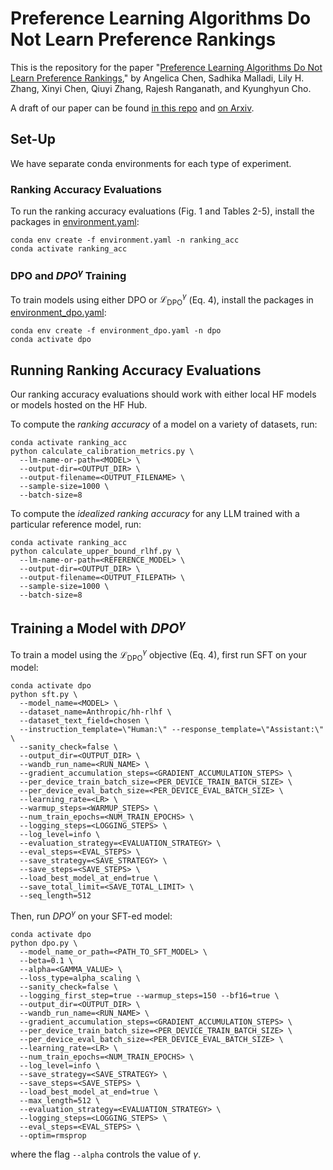 # Preference Learning Algorithms Do Not Learn Preference Rankings
This is the repository for the paper "[Preference Learning Algorithms Do Not Learn Preference Rankings](https://arxiv.org/abs/2405.19534)," by Angelica Chen, Sadhika Malladi, Lily H. Zhang, Xinyi Chen, Qiuyi Zhang, Rajesh Ranganath, and Kyunghyun Cho.

A draft of our paper can be found [in this repo](pref_learning_algs_do_not_learn_pref_rankings.pdf) and [on Arxiv](https://arxiv.org/abs/2405.19534).

## Set-Up
We have separate conda environments for each type of experiment.

### Ranking Accuracy Evaluations
To run the ranking accuracy evaluations (Fig. 1 and Tables 2-5), install the packages in [environment.yaml](environment.yaml):
```
conda env create -f environment.yaml -n ranking_acc
conda activate ranking_acc
```

### DPO and $DPO^\gamma$ Training
To train models using either DPO or $\mathcal{L}_\text{DPO}^\gamma$ (Eq. 4), install the packages in [environment_dpo.yaml](environment_dpo.yaml):
```
conda env create -f environment_dpo.yaml -n dpo
conda activate dpo
```

## Running Ranking Accuracy Evaluations
Our ranking accuracy evaluations should work with either local HF models or models hosted on the HF Hub.

To compute the *ranking accuracy* of a model on a variety of datasets, run:
```
conda activate ranking_acc
python calculate_calibration_metrics.py \
  --lm-name-or-path=<MODEL> \
  --output-dir=<OUTPUT_DIR> \
  --output-filename=<OUTPUT_FILENAME> \
  --sample-size=1000 \
  --batch-size=8
```

To compute the *idealized ranking accuracy* for any LLM trained with a particular reference model, run:
```
conda activate ranking_acc
python calculate_upper_bound_rlhf.py \
  --lm-name-or-path=<REFERENCE_MODEL> \
  --output-dir=<OUTPUT_DIR> \
  --output-filename=<OUTPUT_FILEPATH> \
  --sample-size=1000 \
  --batch-size=8
```

## Training a Model with $DPO^\gamma$
To train a model using the $\mathcal{L}_\text{DPO}^\gamma$ objective (Eq. 4), first run SFT on your model:
```
conda activate dpo
python sft.py \
  --model_name=<MODEL> \
  --dataset_name=Anthropic/hh-rlhf \
  --dataset_text_field=chosen \
  --instruction_template=\"Human:\" --response_template=\"Assistant:\" \
  --sanity_check=false \
  --output_dir=<OUTPUT_DIR> \
  --wandb_run_name=<RUN_NAME> \
  --gradient_accumulation_steps=<GRADIENT_ACCUMULATION_STEPS> \
  --per_device_train_batch_size=<PER_DEVICE_TRAIN_BATCH_SIZE> \
  --per_device_eval_batch_size=<PER_DEVICE_EVAL_BATCH_SIZE> \
  --learning_rate=<LR> \
  --warmup_steps=<WARMUP_STEPS> \
  --num_train_epochs=<NUM_TRAIN_EPOCHS> \
  --logging_steps=<LOGGING_STEPS> \
  --log_level=info \
  --evaluation_strategy=<EVALUATION_STRATEGY> \
  --eval_steps=<EVAL_STEPS> \
  --save_strategy=<SAVE_STRATEGY> \
  --save_steps=<SAVE_STEPS> \
  --load_best_model_at_end=true \
  --save_total_limit=<SAVE_TOTAL_LIMIT> \
  --seq_length=512
```

Then, run $DPO^\gamma$ on your SFT-ed model:
```
conda activate dpo
python dpo.py \
  --model_name_or_path=<PATH_TO_SFT_MODEL> \
  --beta=0.1 \
  --alpha=<GAMMA_VALUE> \
  --loss_type=alpha_scaling \
  --sanity_check=false \
  --logging_first_step=true --warmup_steps=150 --bf16=true \
  --output_dir=<OUTPUT_DIR> \
  --wandb_run_name=<RUN_NAME> \
  --gradient_accumulation_steps=<GRADIENT_ACCUMULATION_STEPS> \
  --per_device_train_batch_size=<PER_DEVICE_TRAIN_BATCH_SIZE> \
  --per_device_eval_batch_size=<PER_DEVICE_EVAL_BATCH_SIZE> \
  --learning_rate=<LR> \
  --num_train_epochs=<NUM_TRAIN_EPOCHS> \
  --log_level=info \
  --save_strategy=<SAVE_STRATEGY> \
  --save_steps=<SAVE_STEPS> \
  --load_best_model_at_end=true \
  --max_length=512 \
  --evaluation_strategy=<EVALUATION_STRATEGY> \
  --logging_steps=<LOGGING_STEPS> \
  --eval_steps=<EVAL_STEPS> \
  --optim=rmsprop
```
where the flag `--alpha` controls the value of $\gamma$.
